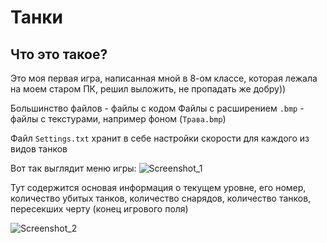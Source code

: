 # Танки

## Что это такое?
Это моя первая игра, написанная мной в 8-ом классе, которая лежала на моем старом ПК, решил выложить,
не пропадать же добру))

Большинство файлов - файлы с кодом
Файлы с расширением `.bmp` - файлы с текстурами, например фоном (`Трава.bmp`)

Файл `Settings.txt` хранит в себе настройки скорости для каждого из видов танков


Вот так выглядит меню игры:
![Screenshot_1](https://user-images.githubusercontent.com/77489413/216723977-7429bce7-cc8d-4379-af91-689da8567195.png)

Тут содержится основая информация о текущем уровне, его номер, количество убитых танков, количество снарядов, количество танков, пересекших черту
(конец игрового поля)

![Screenshot_2](https://user-images.githubusercontent.com/77489413/216724386-2ee0253a-5c15-492e-8ed6-d2841b5d703b.png)
